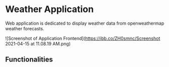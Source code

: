 # Weather Application

Web application is dedicated to display weather data from openweathermap weather forecasts.

![Screenshot of Application Frontend](https://ibb.co/ZH0smnc/Screenshot 2021-04-15 at 11.08.19 AM.png)

## Functionalities
